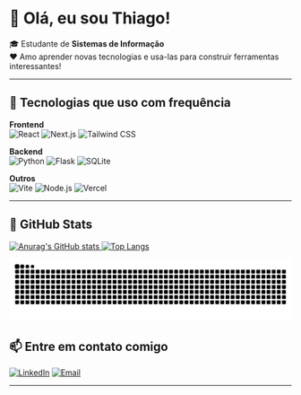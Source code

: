 # 👋 Olá, eu sou Thiago!

🎓 Estudante de **Sistemas de Informação** 
<br>
❤️ Amo aprender novas tecnologias e usa-las para construir ferramentas interessantes!

---

## 🚀 Tecnologias que uso com frequência

**Frontend**  
![React](https://img.shields.io/badge/-React-61DAFB?style=flat&logo=react&logoColor=000) ![Next.js](https://img.shields.io/badge/-Next.js-000?style=flat&logo=next.js) ![Tailwind CSS](https://img.shields.io/badge/-Tailwind_CSS-38B2AC?style=flat&logo=tailwind-css)

**Backend**  
![Python](https://img.shields.io/badge/-Python-3776AB?style=flat&logo=python&logoColor=fff) ![Flask](https://img.shields.io/badge/-Flask-000?style=flat&logo=flask) ![SQLite](https://img.shields.io/badge/-SQLite-003B57?style=flat&logo=sqlite)

**Outros**  
![Vite](https://img.shields.io/badge/-Vite-646CFF?style=flat&logo=vite&logoColor=white) ![Node.js](https://img.shields.io/badge/-Node.js-2478CC?style=flat&logo=node.js&logoColor=white) ![Vercel](https://img.shields.io/badge/-Vercel-000?style=flat&logo=vercel)

---
## 🖖 GitHub Stats

<a href='https://github.com/ThiagoSilsa/github-stats-transparent'>
  
![Anurag's GitHub stats](https://github-readme-stats.vercel.app/api?username=thiagosilsa&hide=prs,issues&show_icons=true&theme=codeSTACKr)
[![Top Langs](https://github-readme-stats.vercel.app/api/top-langs/?username=thiagosilsa&hide=yacc,game%20maker%20language,&layout=compact&theme=codeSTACKr)](https://github.com/nycolasfelipe/github-readme-stats)

<div align=center>

  <img src="https://raw.githubusercontent.com/ThiagoSilsa/ThiagoSilsa/output/snake.svg" alt="Snake animation" />
</div>



## 📫 Entre em contato comigo

[![LinkedIn](https://img.shields.io/badge/-LinkedIn-0077B5?style=flat&logo=linkedin&logoColor=white)](https://www.linkedin.com/in/thiago-santos-588a93300/)
[![Email](https://img.shields.io/badge/-Email-D14836?style=flat&logo=gmail&logoColor=white)](mailto:thiagosantosprog@gmail.com)

---
